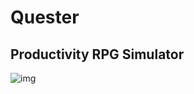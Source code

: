 # **Quester**

## **Productivity RPG Simulator**

![img](https://cdn.discordapp.com/attachments/218560121448562688/784194214308610098/Quester.png)
